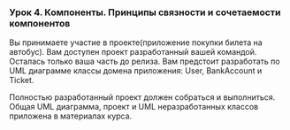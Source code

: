 ### Урок 4. Компоненты. Принципы связности и сочетаемости компонентов

Вы принимаете участие в проекте(приложение покупки билета на автобус). Вам доступен проект разработанный вашей командой. Осталась только ваша часть до релиза. Вам предстоит разработать по UML диаграмме классы домена приложения: User, BankAccount и Ticket.  

Полностью разработанный проект должен собраться и выполниться. Общая UML диаграмма, проект и UML неразработанных классов приложена в материалах курса.